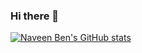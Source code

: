 ### Hi there 👋

<!--
**NaveenBen/NaveenBen** is a ✨ _special_ ✨ repository because its `README.md` (this file) appears on your GitHub profile.

Here are some ideas to get you started:

- 🔭 I’m currently working on ...
- 🌱 I’m currently learning ...
- 👯 I’m looking to collaborate on ...
- 🤔 I’m looking for help with ...
- 💬 Ask me about ...
- 📫 How to reach me: ...
- 😄 Pronouns: ...
- ⚡ Fun fact: ...
-->
[![Naveen Ben's GitHub stats](https://github-readme-stats.vercel.app/api?username=naveenben&show_icons=true&theme=dark)](https://github.com/anuraghazra/github-readme-stats)
